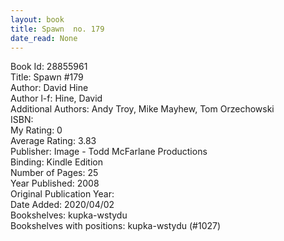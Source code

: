 ```yaml
---
layout: book
title: Spawn  no. 179
date_read: None
---
```


Book Id: 28855961<br />
Title: Spawn #179<br />
Author: David Hine<br />
Author l-f: Hine, David<br />
Additional Authors: Andy Troy, Mike Mayhew, Tom Orzechowski<br />
ISBN: <br />
My Rating: 0<br />
Average Rating: 3.83<br />
Publisher: Image - Todd McFarlane Productions<br />
Binding: Kindle Edition<br />
Number of Pages: 25<br />
Year Published: 2008<br />
Original Publication Year: <br />
Date Added: 2020/04/02<br />
Bookshelves: kupka-wstydu<br />
Bookshelves with positions: kupka-wstydu (#1027)<br />

